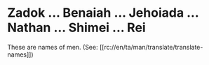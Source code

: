 # Zadok ... Benaiah ... Jehoiada ... Nathan ... Shimei ... Rei

These are names of men. (See: [[rc://en/ta/man/translate/translate-names]])

